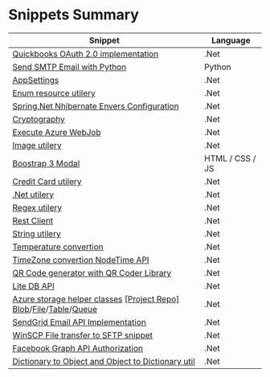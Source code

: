 # Snippets Summary

| Snippet | Language |
|--|--|
| [Quickbooks OAuth 2.0 implementation](https://gist.github.com/alexdelgado0792/18ded767d6499632ae10465c7f9bf25c) | .Net |
| [Send SMTP Email with Python](https://gist.github.com/alexdelgado0792/44f5ebee9de13c1c87e32d5192cef841) | Python |
| [AppSettings](https://gist.github.com/alexdelgado0792/54652bb629c8e6c570023cdc9e3e4f68) | .Net |
| [Enum resource utilery](https://gist.github.com/alexdelgado0792/d9d39cfba3d4633ef157b1603f5469b0) | .Net |
| [Spring.Net Nhibernate Envers Configuration](https://gist.github.com/alexdelgado0792/d964fb148df0869443a05be3ebc266cd) | .Net |
| [Cryptography](https://gist.github.com/alexdelgado0792/12a7b5eaa8683d04cc900890c98413ae) | .Net |
| [Execute Azure WebJob](https://gist.github.com/alexdelgado0792/61e0622a469ca0a2a3c48cad484f9652) | .Net |
| [Image utilery](https://gist.github.com/alexdelgado0792/5780b908dec137df24dba53c8fb6b6a3) | .Net |
| [Boostrap 3 Modal](https://gist.github.com/alexdelgado0792/ac9e32dd8040fd310998cf6f1833c12b) | HTML / CSS / JS |
| [Credit Card utilery](https://gist.github.com/alexdelgado0792/6f066a798d2e6cad89fccbccc968f372) | .Net |
| [.Net utilery](https://gist.github.com/alexdelgado0792/a9ac6d1835d2660095c942c6e31762b8) | .Net |
| [Regex utilery](https://gist.github.com/alexdelgado0792/04f2e6612136969c33e84080076cbc35) | .Net |
| [Rest Client](https://gist.github.com/alexdelgado0792/ "Private no link") | .Net |
| [String utilery](https://gist.github.com/alexdelgado0792/adfd21d30c1016418dcf1202b7aa62cd) | .Net |
| [Temperature convertion](https://gist.github.com/alexdelgado0792/661d05ac7a6c8a64ce9fe127203f3e0a) | .Net |
| [TimeZone convertion NodeTime API](https://gist.github.com/alexdelgado0792/1be19aa66e17f99b860531bdb4fed755) | .Net |
| [QR Code generator  with QR Coder Library](https://gist.github.com/alexdelgado0792/5e5ec414fed8b2e8e853d48f2c5c56d9) | .Net |
| [Lite DB API](https://gist.github.com/alexdelgado0792/ae2010851ff8d6203636ced01c4428e8) | .Net |
| [Azure storage helper classes](https://gist.github.com/alexdelgado0792/33a86399d8acc2d975f5186f0fbcf44c)  [[Project Repo]](https://github.com/alexdelgado0792/AzureStorageDemo) [Blob](https://github.com/alexdelgado0792/AzureStorageDemo/tree/master/Prototypes/BlobExplorer)/[File](https://github.com/alexdelgado0792/AzureStorageDemo/tree/master/Prototypes/FileExplorer)/[Table](https://github.com/alexdelgado0792/AzureStorageDemo/tree/master/Prototypes/TableExplorer)/[Queue](https://github.com/alexdelgado0792/AzureStorageDemo/tree/master/Prototypes/TableExplorer)| .Net |
| [SendGrid Email API Implementation](https://gist.github.com/alexdelgado0792/e0b28237632c752ac07ce278d2981f3e) | .Net |
| [WinSCP File transfer to SFTP snippet](https://gist.github.com/alexdelgado0792/9f3d7aabef8940c78ce682993d32dd70) | .Net |
| [Facebook Graph API Authorization](https://gist.github.com/alexdelgado0792/9d8283f16f4b49a3a591a243768521c9) | .Net |
| [Dictionary to Object and Object to Dictionary util](https://gist.github.com/alexdelgado0792/6facdf745e1a49a1d6ce222f27ae6f06)| .Net |
